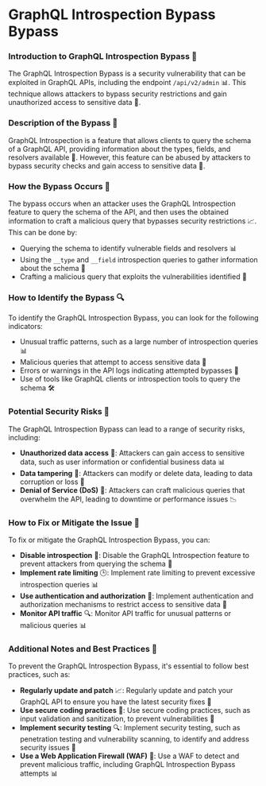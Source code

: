 # GraphQL Introspection Bypass Bypass

### Introduction to GraphQL Introspection Bypass 🚨
The GraphQL Introspection Bypass is a security vulnerability that can be exploited in GraphQL APIs, including the endpoint `/api/v2/admin` 📊. This technique allows attackers to bypass security restrictions and gain unauthorized access to sensitive data 🤫.

### Description of the Bypass 📝
GraphQL Introspection is a feature that allows clients to query the schema of a GraphQL API, providing information about the types, fields, and resolvers available 📁. However, this feature can be abused by attackers to bypass security checks and gain access to sensitive data 🚫.

### How the Bypass Occurs 🤔
The bypass occurs when an attacker uses the GraphQL Introspection feature to query the schema of the API, and then uses the obtained information to craft a malicious query that bypasses security restrictions 📈. This can be done by:
* Querying the schema to identify vulnerable fields and resolvers 📊
* Using the `__type` and `__field` introspection queries to gather information about the schema 📁
* Crafting a malicious query that exploits the vulnerabilities identified 🚀

### How to Identify the Bypass 🔍
To identify the GraphQL Introspection Bypass, you can look for the following indicators:
* Unusual traffic patterns, such as a large number of introspection queries 📊
* Malicious queries that attempt to access sensitive data 🚫
* Errors or warnings in the API logs indicating attempted bypasses 📝
* Use of tools like GraphQL clients or introspection tools to query the schema 🛠️

### Potential Security Risks 🚨
The GraphQL Introspection Bypass can lead to a range of security risks, including:
* **Unauthorized data access** 🤫: Attackers can gain access to sensitive data, such as user information or confidential business data 📊
* **Data tampering** 📝: Attackers can modify or delete data, leading to data corruption or loss 🚫
* **Denial of Service (DoS)** 🚫: Attackers can craft malicious queries that overwhelm the API, leading to downtime or performance issues 📉

### How to Fix or Mitigate the Issue 🚧
To fix or mitigate the GraphQL Introspection Bypass, you can:
* **Disable introspection** 🚫: Disable the GraphQL Introspection feature to prevent attackers from querying the schema 📁
* **Implement rate limiting** 🕒: Implement rate limiting to prevent excessive introspection queries 📊
* **Use authentication and authorization** 🚪: Implement authentication and authorization mechanisms to restrict access to sensitive data 📝
* **Monitor API traffic** 🔍: Monitor API traffic for unusual patterns or malicious queries 📊

### Additional Notes and Best Practices 📝
To prevent the GraphQL Introspection Bypass, it's essential to follow best practices, such as:
* **Regularly update and patch** 📈: Regularly update and patch your GraphQL API to ensure you have the latest security fixes 🚀
* **Use secure coding practices** 🚪: Use secure coding practices, such as input validation and sanitization, to prevent vulnerabilities 📝
* **Implement security testing** 🔍: Implement security testing, such as penetration testing and vulnerability scanning, to identify and address security issues 🚨
* **Use a Web Application Firewall (WAF)** 🚫: Use a WAF to detect and prevent malicious traffic, including GraphQL Introspection Bypass attempts 📊